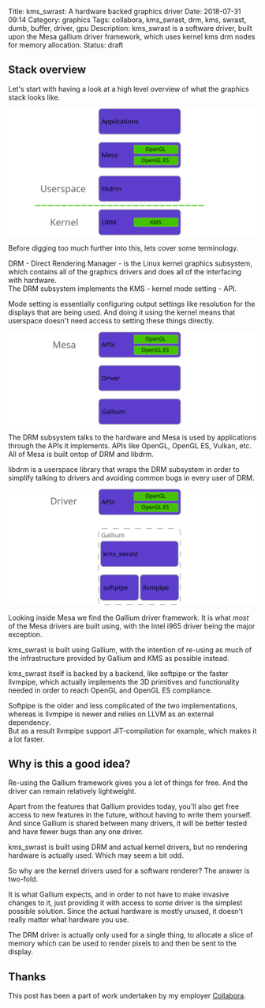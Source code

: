 Title: kms_swrast: A hardware backed graphics driver
Date: 2018-07-31 09:14
Category: graphics
Tags: collabora, kms_swrast, drm, kms, swrast, dumb, buffer, driver, gpu
Description: kms_swrast is a software driver, built upon the Mesa gallium driver framework, which uses kernel kms drm nodes for memory allocation.
Status: draft

## Stack overview

Let's start with having a look at a high level overview of what the
graphics stack looks like.


[![Alt text](/images/2018-07-31_kms_swrast_overview.svg "Linux graphics stack")
](/images/2018-07-31_kms_swrast_overview.svg)

Before digging too much further into this, lets cover some terminology.

DRM - Direct Rendering Manager - is the Linux kernel graphics subsystem,
which contains all of the graphics drivers and does all of the interfacing with
hardware.  
The DRM subsystem implements the KMS - kernel mode setting - API.

Mode setting is essentially configuring output settings like resolution
for the displays that are being used. And doing it using the kernel means that
userspace doesn't need access to setting these things directly.


[![Alt text](/images/2018-07-31_kms_swrast_mesa.svg "Mesa internals")
](/images/2018-07-31_kms_swrast_mesa.svg)

The DRM subsystem talks to the hardware and Mesa is used by applications through
the APIs it implements. APIs like OpenGL, OpenGL ES, Vulkan, etc.
All of Mesa is built ontop of DRM and libdrm.  

libdrm is a userspace library that wraps the DRM subsystem in order to simplify
talking to drivers and avoiding common bugs in every user of DRM.


[![Alt text](/images/2018-07-31_kms_swrast_detailed.svg "kms_swrast diagram")
](/images/2018-07-31_kms_swrast_detailed.svg)

Looking inside Mesa we find the Gallium driver framework. It is what _most_
of the Mesa drivers are built using, with the Intel i965 driver being the major
exception.

kms_swrast is built using Gallium, with the intention of re-using as much of the
infrastructure provided by Gallium and KMS as possible instead.

kms_swrast itself is backed by a backend, like softpipe or the faster llvmpipe,
which actually implements the 3D primitives and functionality needed in order
to reach OpenGL and OpenGL ES compliance.

Softpipe is the older and less complicated of the two implementations,
whereas is llvmpipe is newer and relies on LLVM as an external dependency.  
But as a result llvmpipe support JIT-compilation for example, which
makes it a lot faster.


## Why is this a good idea?

Re-using the Gallium framework gives you a lot of things for free. And the
driver can remain relatively lightweight.  

Apart from the features that Gallium provides today, you'll also get free
access to new features in the future, without having to write them yourself.  
And since Gallium is shared between many drivers, it will be better tested and
have fewer bugs than any one driver.

kms_swrast is built using DRM and actual kernel drivers, but no rendering
hardware is actually used. Which may seem a bit odd.  

So why are the kernel drivers used for a software renderer? The answer is
two-fold.  

It is what Gallium expects, and in order to not have
to make invasive changes to it, just providing it with access to _some_ driver
is the simplest possible solution. Since the actual hardware is mostly unused,
it doesn't really matter what hardware you use.

The DRM driver is actually only used for a single thing, to allocate a slice
of memory which can be used to render pixels to and then be sent to the display.


## Thanks

This post has been a part of work undertaken by my employer [Collabora](http://www.collabora.com).
